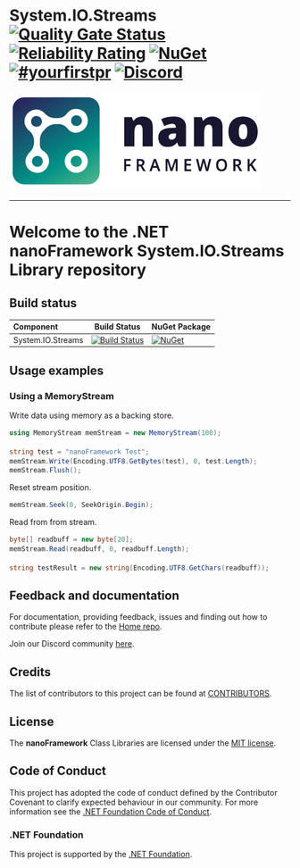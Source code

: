# System.IO.Streams[![Quality Gate Status](https://sonarcloud.io/api/project_badges/measure?project=nanoframework_System.IO.Streams&metric=alert_status)](https://sonarcloud.io/dashboard?id=nanoframework_System.IO.Streams) [![Reliability Rating](https://sonarcloud.io/api/project_badges/measure?project=nanoframework_System.IO.Streams&metric=reliability_rating)](https://sonarcloud.io/dashboard?id=nanoframework_System.IO.Streams) [![NuGet](https://img.shields.io/nuget/dt/nanoFramework.System.IO.Streams.svg?label=NuGet&style=flat&logo=nuget)](https://www.nuget.org/packages/nanoFramework.System.IO.Streams/) [![#yourfirstpr](https://img.shields.io/badge/first--timers--only-friendly-blue.svg)](https://github.com/nanoframework/Home/blob/main/CONTRIBUTING.md) [![Discord](https://img.shields.io/discord/478725473862549535.svg?logo=discord&logoColor=white&label=Discord&color=7289DA)](https://discord.gg/gCyBu8T)

![nanoFramework logo](https://raw.githubusercontent.com/nanoframework/Home/main/resources/logo/nanoFramework-repo-logo.png)

-----

# Welcome to the .NET **nanoFramework** System.IO.Streams Library repository

## Build status

| Component | Build Status | NuGet Package |
|:-|---|---|
| System.IO.Streams | [![Build Status](https://dev.azure.com/nanoframework/System.IO.Streams/_apis/build/status/nanoframework.System.IO.Streams?repoName=nanoframework%2FSystem.IO.Streams&branchName=main)](https://dev.azure.com/nanoframework/System.IO.Streams/_build/latest?definitionId=94&repoName=nanoframework%2FSystem.IO.Streams&branchName=main) | [![NuGet](https://img.shields.io/nuget/v/nanoFramework.System.IO.Streams.svg?label=NuGet&style=flat&logo=nuget)](https://www.nuget.org/packages/nanoFramework.System.IO.Streams/) |

## Usage examples

### Using a MemoryStream

Write data using memory as a backing store.

```csharp
using MemoryStream memStream = new MemoryStream(100);

string test = "nanoFramework Test";
memStream.Write(Encoding.UTF8.GetBytes(test), 0, test.Length);
memStream.Flush();
```

Reset stream position.

```csharp
memStream.Seek(0, SeekOrigin.Begin);
```

Read from from stream.

```csharp
byte[] readbuff = new byte[20];
memStream.Read(readbuff, 0, readbuff.Length);

string testResult = new string(Encoding.UTF8.GetChars(readbuff));
```

## Feedback and documentation

For documentation, providing feedback, issues and finding out how to contribute please refer to the [Home repo](https://github.com/nanoframework/Home).

Join our Discord community [here](https://discord.gg/gCyBu8T).

## Credits

The list of contributors to this project can be found at [CONTRIBUTORS](https://github.com/nanoframework/Home/blob/main/CONTRIBUTORS.md).

## License

The **nanoFramework** Class Libraries are licensed under the [MIT license](LICENSE.md).

## Code of Conduct

This project has adopted the code of conduct defined by the Contributor Covenant to clarify expected behaviour in our community.
For more information see the [.NET Foundation Code of Conduct](https://dotnetfoundation.org/code-of-conduct).

### .NET Foundation

This project is supported by the [.NET Foundation](https://dotnetfoundation.org).
